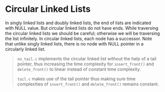 # Circular Linked Lists

In singly linked lists and doubly linked lists, the end of lists are indicated with NULL value. But circular linked lists do not have ends. While traversing the circular linked lists we should be careful; otherwise we will be traversing the list infinitely. In circular linked lists, each node has a successor. Note that unlike singly linked lists, there is no node with NULL pointer in a circularly linked list.

> `no_tail.c` implements the circular linked list without the help of a tail pointer, thus increasing the time complexity for `insert_front()` and `delete_front()` to linear instead of constant time complexity.
>
> `tail.c` makes use of the tail pointer thus making sure time complexities of `insert_front()` and `delete_front()` remains constant.

